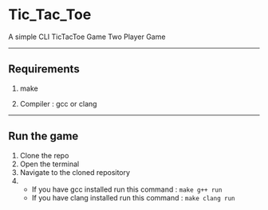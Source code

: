 # Tic_Tac_Toe

A simple CLI TicTacToe Game 
Two Player Game
 
---


## Requirements

1. make 

2. Compiler : gcc or clang


---
 
## Run the game

1. Clone the repo
2. Open the terminal
3. Navigate to the cloned repository
4. * If you have gcc installed run this command :
          ```make g++ run```
   * If you have clang installed run this command :
          ```make clang run``` 




 
